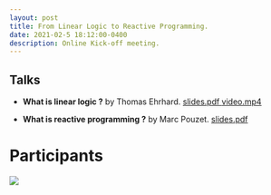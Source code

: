 ```yaml
---
layout: post
title: From Linear Logic to Reactive Programming.
date: 2021-02-5 18:12:00-0400
description: Online Kick-off meeting.
---
```



## Talks

- **What is linear logic ?** by Thomas Ehrhard. 
<a href="https://www.irif.fr/~ehrhard/pub/llintro.pdf" class="btn btn-sm z-depth-0" role="button" target="_blank"> slides.pdf </a> <a href="https://nuage.lip6.fr/s/FkCCkCDzNEbWqKd"  class="btn btn-sm z-depth-0" role="button" target="_blank" type="video/mp4"> video.mp4 </a>

- **What is reactive programming ?**  by Marc Pouzet. 
<a href="{{ 'cotieration-continuous.pdf' | prepend: '/assets/pdf/' | relative_url }}" class="btn btn-sm z-depth-0" role="button" target="_blank">slides.pdf</a>

# Participants
<img class="img-fluid" src="{{ '2021-02-05.png' | prepend: '/assets/img/meetings/'  | relative_url }}"/>
